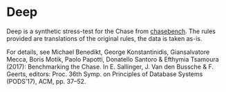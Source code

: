 # Deep

Deep is a synthetic stress-test for the Chase from [chasebench](https://github.com/dbunibas/chasebench). The rules provided are translations of the original rules, the data is taken as-is.

For details, see
  Michael Benedikt, George Konstantinidis, Giansalvatore Mecca, Boris Motik, Paolo Papotti, Donatello Santoro & Efthymia Tsamoura (2017): Benchmarking the Chase. In E. Sallinger, J. Van den Bussche & F. Geerts, editors: Proc. 36th Symp. on Principles of Database Systems (PODS’17), ACM, pp. 37–52.

